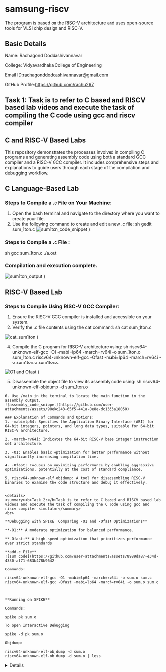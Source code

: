 # samsung-riscv
The program is based on the RISC-V architecture and uses open-source tools for VLSI chip design and RISC-V.

## Basic Details

Name: Rachagond Doddashivannavar

College: Vidyavardhaka College of Engineering

Email ID:rachagonddoddashivannavar@gmail.com

GitHub Profile:https://github.com/rachu267 

## Task 1: Task is to refer to C based and RISCV based lab videos and execute the task of compiling the C code using gcc and riscv compiler

## C and RISC-V Based Labs

This repository demonstrates the processes involved in compiling C programs and generating assembly code using both a standard GCC compiler and a RISC-V GCC compiler. It includes comprehensive steps and explanations to guide users through each stage of the compilation and debugging workflow.

## C Language-Based Lab

### Steps to Compile a .c File on Your Machine:

1. Open the bash terminal and navigate to the directory where you want to create your file.
2. Use the following command to create and edit a new .c file:
   sh
   gedit sum_1ton.c
![sum1ton_code_snippet](https://github.com/user-attachments/assets/d74e9930-8ec0-4a94-a7be-8e3787d24331)
)
### Steps to Compile a .c File :
 sh
 gcc sum_1ton.c
 ./a.out

### Compilation and execution complete.

![sum1ton_output](https://github.com/user-attachments/assets/00a4a49d-7520-44b9-945d-095a31e0a36a)
)


## RISC-V Based Lab

### Steps to Compile Using RISC-V GCC Compiler:
1. Ensure the RISC-V GCC compiler is installed and accessible on your system.
2. Verify the .c file contents using the cat command:
sh
cat sum_1ton.c

![cat_sum1ton](https://github.com/user-attachments/assets/8d74dec2-0fdf-4885-aef5-f9f4962ddbda)
)

4. Compile the C program for RISC-V architecture using:
 sh
riscv64-unknown-elf-gcc -O1 -mabi=lp64 -march=rv64i -o sum_1ton.o sum_1ton.c
riscv64-unknown-elf-gcc -Ofast -mabi=lp64 -march=rv64i -o sum1ton.o sum1ton.c

![O1 and Ofast](https://github.com/user-attachments/assets/7d01d22d-6c73-4a8e-a40c-4436cde559f0)
)


5. Disassemble the object file to view its assembly code using:
 sh
riscv64-unknown-elf-objdump -d sum_1ton.o
```
6. Use /main in the terminal to locate the main function in the assembly output.
![assembly_code_snippet](https://github.com/user-attachments/assets/98ebc243-65f5-441a-8e8e-dc1353a18050)

### Explanation of Commands and Options: 
1. -mabi=lp64: Specifies the Application Binary Interface (ABI) for 64-bit integers, pointers, and long data types, suitable for 64-bit RISC-V architecture.

2. -march=rv64i: Indicates the 64-bit RISC-V base integer instruction set architecture.

3. -O1: Enables basic optimization for better performance without significantly increasing compilation time.
  
4. -Ofast: Focuses on maximizing performance by enabling aggressive optimizations, potentially at the cost of standard compliance.

5. riscv64-unknown-elf-objdump: A tool for disassembling RISC-V binaries to examine the code structure and debug it effectively.


<details>
<summary><b>Task 2:</b>Task is to refer to C based and RISCV based lab videos and execute the task of compiling the C code using gcc and riscv compiler simulator</summary>
<br>
	
**Debugging with SPIKE: Comparing -O1 and -Ofast Optimizations**

**-O1:** A moderate optimization for balanced performance.

**-Ofast:** A high-speed optimization that prioritizes performance over strict standards

**add.c File**
![sum code](https://github.com/user-attachments/assets/8989da87-e34d-4330-af71-683b478b9642)

Commands:

riscv64-unknown-elf-gcc -O1 -mabi=lp64 -march=rv64i -o sum.o sum.c
riscv64-unknown-elf-gcc -Ofast -mabi=lp64 -march=rv64i -o sum.o sum.c



**Running on SPIKE**

Commands:

spike pk sum.o

To open Interactive Debugging

spike -d pk sum.o

Objdump:

riscv64-unknown-elf-objdump -d sum.o
riscv64-unknown-elf-objdump -d sum.o | less
```


</details>
</details>
<details>





#task_3 Review the RISC-V software documentation to understand the R, I, S, B, U, and J 
instruction types. 
# RISC-V Instruction Types for the Given Code

## *Instruction Types*

### 1. *R-Type (Register-Register Instructions)*
   - Typically involves arithmetic and logical operations between registers.
   - No such instruction appears directly in the given code at the C level, but operations like comparisons (e.g., num <= 0.0) may involve R-type instructions at the assembly level.

### 2. *I-Type (Immediate Instructions)*
   - Used for instructions with immediate values or memory addressing.
   - Example in the code: scanf("%lf", &num);
     - This would translate to an I-type instruction to load the address of num or handle immediate values.

### 3. *S-Type (Store Instructions)*
   - Used for storing data from a register to memory.
   - Example: Assigning the value entered by the user into the variable num involves S-type instructions.

### 4. *B-Type (Branch Instructions)*
   - Used for conditional branching.
   - Examples:
     - if (num <= 0.0)
     - if (num == 0.0)
     - These conditions are compiled into B-type instructions such as BEQ (branch if equal), BLT (branch if less than), or BGE (branch if greater or equal).

### 5. *J-Type (Jump Instructions)*
   - Used for unconditional jumps.
   - Example: The else block in the code could lead to a jump instruction to skip over the if block or jump to the end of the program.

### 6. *U-Type (Upper Immediate Instructions)*
   - Used for loading upper bits of immediate values.
   - While not directly visible in the C code, U-type instructions like LUI (load upper immediate) might be used during address calculations or handling larger constants.

### 7. *UJ-Type (Unconditional Jump and Link Instructions)*
   - Similar to J-type but used for function calls.
   - Example: The main() function or calls to printf and scanf might involve UJ-type instructions like JAL (jump and link).

---
This classification provides a detailed mapping of the instruction types based on the given C code.
